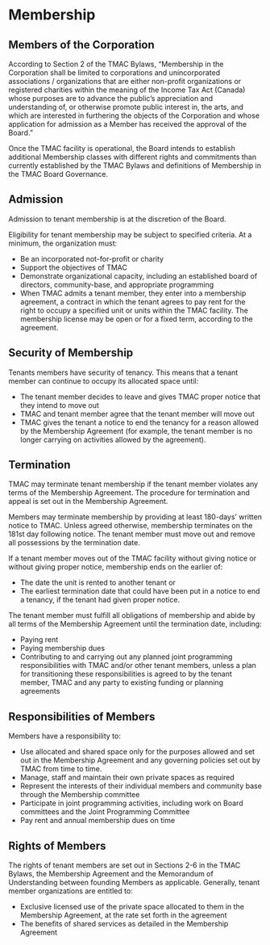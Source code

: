 # Membership

## Members of the Corporation

According to Section 2 of the TMAC Bylaws, “Membership in the Corporation shall be limited to corporations and unincorporated associations / organizations that are either non-profit organizations or registered charities within the meaning of the Income Tax Act (Canada) whose purposes are to advance the public’s appreciation and understanding of, or otherwise promote public interest in, the arts, and which are interested in furthering the objects of the Corporation and whose application for admission as a Member has received the approval of the Board.”

Once the TMAC facility is operational, the Board intends to establish additional Membership classes with different rights and commitments than currently established by the TMAC Bylaws and definitions of Membership in the TMAC Board Governance.

## Admission

Admission to tenant membership is at the discretion of the Board.

Eligibility for tenant membership may be subject to specified criteria. At a minimum, the organization must:

* Be an incorporated not-for-profit or charity
* Support the objectives of TMAC
* Demonstrate organizational capacity, including an established board of directors, community-base, and appropriate programming
* When TMAC admits a tenant member, they enter into a membership agreement, a contract in which the tenant agrees to pay rent for the right to occupy a specified unit or units within the TMAC facility. The membership license may be open or for a fixed term, according to the agreement.

## Security of Membership

Tenants members have security of tenancy. This means that a tenant member can continue to occupy its allocated space until:

* The tenant member decides to leave and gives TMAC proper notice that they intend to move out
* TMAC and tenant member agree that the tenant member will move out
* TMAC gives the tenant a notice to end the tenancy for a reason allowed by the Membership Agreement (for example, the tenant member is no longer carrying on activities allowed by the agreement).

## Termination

TMAC may terminate tenant membership if the tenant member violates any terms of the Membership Agreement. The procedure for termination and appeal is set out in the Membership Agreement.

Members may terminate membership by providing at least 180-days’ written notice to TMAC. Unless agreed otherwise, membership terminates on the 181st day following notice. The tenant member must move out and remove all possessions by the termination date.

If a tenant member moves out of the TMAC facility without giving notice or without giving proper notice, membership ends on the earlier of:

* The date the unit is rented to another tenant or
* The earliest termination date that could have been put in a notice to end a tenancy, if the tenant had given proper notice.

The tenant member must fulfill all obligations of membership and abide by all terms of the Membership Agreement until the termination date, including:

* Paying rent
* Paying membership dues
* Contributing to and carrying out any planned joint programming responsibilities with TMAC and/or other tenant members, unless a plan for transitioning these responsibilities is agreed to by the tenant member, TMAC and any party to existing funding or planning agreements

## Responsibilities of Members

Members have a responsibility to:

* Use allocated and shared space only for the purposes allowed and set out in the Membership Agreement and any governing policies set out by TMAC from time to time.
* Manage, staff and maintain their own private spaces as required
* Represent the interests of their individual members and community base through the Membership committee
* Participate in joint programming activities, including work on Board committees and the Joint Programming Committee
* Pay rent and annual membership dues on time

## Rights of Members

The rights of tenant members are set out in Sections 2-6 in the TMAC Bylaws, the Membership Agreement and the Memorandum of Understanding between founding Members as applicable.
Generally, tenant member organizations are entitled to:

* Exclusive licensed use of the private space allocated to them in the Membership Agreement, at the rate set forth in the agreement
* The benefits of shared services as detailed in the Membership Agreement
